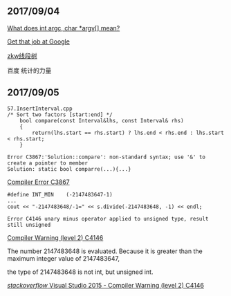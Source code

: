 ## 2017/09/04

[What does int argc, char *argv[] mean?](https://stackoverflow.com/questions/3024197/what-does-int-argc-char-argv-mean)

[Get that job at Google ](http://steve-yegge.blogspot.sg/2008/03/get-that-job-at-google.html)

[zkw线段树](https://pan.baidu.com/s/1nuNClO9)

百度 统计的力量

## 2017/09/05

```
57.InsertInterval.cpp
/* Sort two factors [start:end] */
    bool compare(const Interval&lhs, const Interval& rhs)
    {
        return(lhs.start == rhs.start) ? lhs.end < rhs.end : lhs.start < rhs.start;
    }
    
Error C3867:'Solution::compare': non-standard syntax; use '&' to create a pointer to member
Solution: static bool comparre(...){...}
```
[Compiler Error C3867](https://msdn.microsoft.com/en-us/library/b0x1aatf.aspx)

```
#define INT_MIN    (-2147483647-1)
...
cout << "-2147483648/-1=" << s.divide(-2147483648, -1) << endl;

Error C4146	unary minus operator applied to unsigned type, result still unsigned	
```
[Compiler Warning (level 2) C4146](https://msdn.microsoft.com/en-us/library/4kh09110.aspx)

The number 2147483648 is evaluated. Because it is greater than the maximum integer value of 2147483647, 

the type of 2147483648 is not int, but unsigned int.

[*stackoverflow* Visual Studio 2015 - Compiler Warning (level 2) C4146](https://stackoverflow.com/questions/34944947/visual-studio-2015-compiler-warning-level-2-c4146)

























































